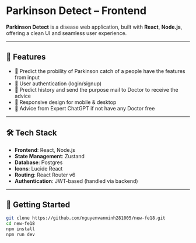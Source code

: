 # Parkinson Detect – Frontend

**Parkinson Detect** is a disease web application, built with **React**, **Node.js**, offering a clean UI and seamless user experience.

---

## 🌟 Features

- 🧭 Predict the probility of Parkinson catch of a people have the features from input
- 🔐 User authentication (login/signup)
- 🧾 Predict history and send the purpose mail to Doctor to receive the advice
- 📱 Responsive design for mobile & desktop
- 💬 Advice from Expert ChatGPT if not have any Doctor free

---

## 🛠️ Tech Stack

- **Frontend**: React, Node.js
- **State Management**: Zustand
- **Database**: Postgres
- **Icons**: Lucide React
- **Routing**: React Router v6
- **Authentication**: JWT-based (handled via backend)

---

## 🚀 Getting Started

```bash
git clone https://github.com/nguyenvanminh281005/new-fe18.git
cd new-fe18
npm install
npm run dev
